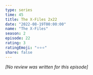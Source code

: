 ```yaml
---
type: series
time: 45
title: The X-Files 2x22
date: "2022-08-19T00:00:00"
name: "The X-Files"
season: 2
episode: 22
rating: 3
ratingEmoji: "⭐️⭐️⭐️"
share: false
---
```


*[No review was written for this episode]*